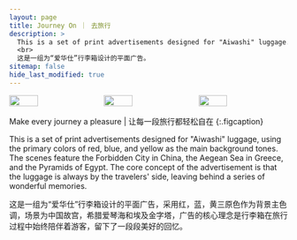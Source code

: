 ```yaml
---
layout: page
title: Journey On ｜ 去旅行
description: >
  This is a set of print advertisements designed for "Aiwashi" luggage.
  <br>
  这是一组为“爱华仕”行李箱设计的平面广告。
sitemap: false
hide_last_modified: true
---
```

<div style="display: flex; justify-content: space-between;">
  <img src="/assets/img/showcase/image1.JPG" style="width: 32%; margin-right: 10px;">
  <img src="/assets/img/showcase/image2.JPG" style="width: 32%; margin-right: 10px;">
  <img src="/assets/img/showcase/image3.JPG" style="width: 32%;">
</div>

<br>
Make every journey a pleasure | 让每一段旅行都轻松自在
{:.figcaption}


This is a set of print advertisements designed for "Aiwashi" luggage, using the primary colors of red, blue, and yellow as the main background tones. The scenes feature the Forbidden City in China, the Aegean Sea in Greece, and the Pyramids of Egypt. The core concept of the advertisement is that the luggage is always by the travelers' side, leaving behind a series of wonderful memories.
<br>

这是一组为“爱华仕”行李箱设计的平面广告，采用红，蓝，黄三原色作为背景主色调，场景为中国故宫，希腊爱琴海和埃及金字塔，广告的核心理念是行李箱在旅行过程中始终陪伴着游客，留下了一段段美好的回忆。


